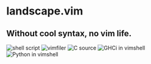 landscape.vim
=================================
Without cool syntax, no vim life.
---------------------------------
![shell script](https://github.com/itchyny/landscape.vim/tree/master/img/1.png)
![vimfiler](https://github.com/itchyny/landscape.vim/tree/master/img/2.png)
![C source](https://github.com/itchyny/landscape.vim/tree/master/img/3.png)
![GHCi in vimshell](https://github.com/itchyny/landscape.vim/tree/master/img/4.png)
![Python in vimshell](https://github.com/itchyny/landscape.vim/tree/master/img/5.png)


